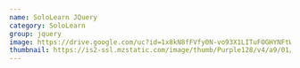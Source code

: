 ```yaml
---
name: SoloLearn JQuery
category: SoloLearn
group: jquery
image: https://drive.google.com/uc?id=1x8kN8fFVfy0N-vo93X1LITuFOGHYNFtW
thumbnail: https://is2-ssl.mzstatic.com/image/thumb/Purple128/v4/a9/01/9c/a9019cbf-1cfd-e421-0614-ada2d0e7fadf/source/512x512bb.jpg
---
```

